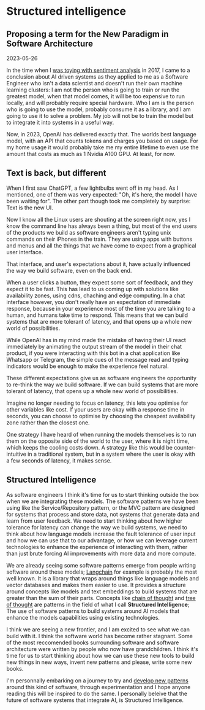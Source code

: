<h1 class="title">Structured intelligence</h1>
<h2 class="subtitle">Proposing a term for the New Paradigm in Software Architecture</h2>
<span class="date">2023-05-26</span>

In the time when I [was toying with sentiment analysis](https://divanv.com/post/polymer-sentiment-aware/) in 2017, I came to a conclusion about AI driven systems as they applied to me as a Software Engineer who isn't a data scientist and doesn't run their own machine learning clusters: I am not the person who is going to train or run the greatest model, when that model comes, it will be too expensive to run locally, and will probably require special hardware. Who I am is the person who is going to use the model, probably consume it as a library, and I am going to use it to solve a problem. My job will not be to train the model but to integrate it into systems in a useful way.

Now, in 2023, OpenAI has delivered exactly that. The worlds best language model, with an API that counts tokens and charges you based on usage. For my home usage it would probably take me my entire lifetime to even use the amount that costs as much as 1 Nvidia A100 GPU. At least, for now.

## Text is back, but different

When I first saw ChatGPT, a few lightbulbs went off in my head. As I mentioned, one of them was very expected: "Oh, it's here, the model I have been waiting for". The other part though took me completely by surprise: Text is the new UI.

Now I know all the Linux users are shouting at the screen right now, yes I know the command line has always been a thing, but most of the end users of the products we build as software engineers aren't typing unix commands on their iPhones in the train. They are using apps with buttons and menus and all the things that we have come to expect from a graphical user interface.

That interface, and user's expectations about it, have actually influenced the way we build software, even on the back end.

When a user clicks a button, they expect some sort of feedback, and they expect it to be fast. This has lead to us coming up with solutions like availability zones, using cdns, chaching and edge computing. In a chat interface however, you don't really have an expectation of immediate response, because in your experience most of the time you are talking to a human, and humans take time to respond. This means that we can build systems that are more tolerant of latency, and that opens up a whole new world of possibilities.

While OpenAI has in my mind made the mistake of having their UI react immediately by animating the output stream of the model in their chat product, if you were interacting with this bot in a chat application like Whatsapp or Telegram, the simple cues of the message read and typing indicators would be enough to make the experience feel natural.

These different expectations give us as software engineers the opportunity to re-think the way we build software. If we can build systems that are more tolerant of latency, that opens up a whole new world of possibilities.

Imagine no longer needing to focus on latency, this lets you optimise for other variables like cost. If your users are okay with a response time in seconds, you can choose to optimise by choosing the cheapest availability zone rather than the closest one.

One strategy I have heard of when running the models themselves is to run them on the opposite side of the world to the user, where it is night time, which keeps the cooling costs down. A strategy like this would be counter-intuitive in a traditional system, but in a system where the user is okay with a few seconds of latency, it makes sense.

## Structured Intelligence

As software engineers I think it's time for us to start thinking outside the box when we are integrating these models. The software patterns we have been using like the Service/Repository pattern, or the MVC pattern are designed for systems that process and store data, not systems that generate data and learn from user feedback. We need to start thinking about how higher tolerance for latency can change the way we build systems, we need to think about how language models increase the fault tolerance of user input and how we can use that to our advantage, or how we can leverage current technologies to enhance the experience of interacting with them, rather than just brute forcing AI improvements with more data and more compute.

We are already seeing some software patterns emerge from people writing software around these models; [Langchain](https://python.langchain.com/en/latest/index.html) for example is probably the most well known. It is a library that wraps around things like language models and vector databases and makes them easier to use. It provides a structure around concepts like models and text embeddings to build systems that are greater than the sum of their parts. Concepts like [chain of thought](https://arxiv.org/abs/2201.11903) and [tree of thought](https://github.com/kyegomez/tree-of-thoughts) are patterns in the field of what I call **Structured Intelligence**; The use of software patterns to build systems around AI models that enhance the models capabilities using existing technologies.

I think we are seeing a new frontier, and I am excited to see what we can build with it. I think the software world has become rather stagnant. Some of the most reccomended books surrounding software and software architecture were written by people who now have grandchildren. I think it's time for us to start thinking about how we can use these new tools to build new things in new ways, invent new patterns and please, write some new books.

I'm personnally embarking on a journey to try and [develop new patterns](https://github.com/divanvisagie/Layer-Capability-Pattern) around this kind of software, through experimentation and I hope anyone reading this will be inspired to do the same. I personally beleive that the future of software systems that integrate AI, is Structured Intelligence.
